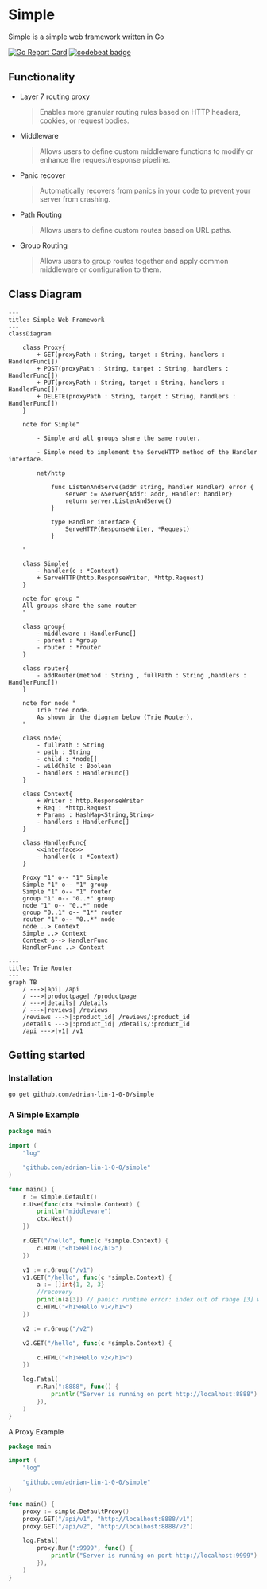 # Simple

Simple is a simple web framework written in Go

[![Go Report Card](https://goreportcard.com/badge/github.com/adrian-lin-1-0-0/simple)](https://goreportcard.com/report/github.com/adrian-lin-1-0-0/simple)
[![codebeat badge](https://codebeat.co/badges/a7787b30-93bb-4a83-953b-3ae554da357a)](https://codebeat.co/projects/github-com-adrian-lin-1-0-0-simple-master)


## Functionality
- Layer 7 routing proxy
  > Enables more granular routing rules based on HTTP headers, cookies, or request bodies.
- Middleware
  > Allows users to define custom middleware functions to modify or enhance the request/response pipeline.
- Panic recover
  > Automatically recovers from panics in your code to prevent your server from crashing.
- Path Routing
  > Allows users to define custom routes based on URL paths.
- Group Routing 
  > Allows users to group routes together and apply common middleware or configuration to them.



## Class Diagram

```mermaid
---
title: Simple Web Framework 
---
classDiagram

    class Proxy{
        + GET(proxyPath : String, target : String, handlers : HandlerFunc[])
        + POST(proxyPath : String, target : String, handlers : HandlerFunc[])
        + PUT(proxyPath : String, target : String, handlers : HandlerFunc[])
        + DELETE(proxyPath : String, target : String, handlers : HandlerFunc[])
    }

    note for Simple"

        - Simple and all groups share the same router.

        - Simple need to implement the ServeHTTP method of the Handler interface.

        net/http

            func ListenAndServe(addr string, handler Handler) error {
                server := &Server{Addr: addr, Handler: handler}
                return server.ListenAndServe()
            }

            type Handler interface {
                ServeHTTP(ResponseWriter, *Request)
            }

    "

    class Simple{
        - handler(c : *Context)
        + ServeHTTP(http.ResponseWriter, *http.Request)
    }

    note for group "
    All groups share the same router
    "

    class group{
        - middleware : HandlerFunc[]
        - parent : *group
        - router : *router
    }
    
    class router{
        - addRouter(method : String , fullPath : String ,handlers : HandlerFunc[])
    }

    note for node "
        Trie tree node.
        As shown in the diagram below (Trie Router).
    "

    class node{
        - fullPath : String
        - path : String
        - child : *node[]
        - wildChild : Boolean
        - handlers : HandlerFunc[]
    }

    class Context{
        + Writer : http.ResponseWriter
        + Req : *http.Request 
        + Params : HashMap<String,String>
        - handlers : HandlerFunc[]
    }

    class HandlerFunc{
        <<interface>> 
        - handler(c : *Context)
    }

    Proxy "1" o-- "1" Simple
    Simple "1" o-- "1" group 
    Simple "1" o-- "1" router 
    group "1" o-- "0..*" group
    node "1" o-- "0..*" node
    group "0..1" o-- "1*" router
    router "1" o-- "0..*" node
    node ..> Context
    Simple ..> Context
    Context o--> HandlerFunc
    HandlerFunc ..> Context
```

```mermaid
---
title: Trie Router
---
graph TB
    / --->|api| /api
    / --->|productpage| /productpage
    / --->|details| /details
    / --->|reviews| /reviews
    /reviews --->|:product_id| /reviews/:product_id
    /details --->|:product_id| /details/:product_id
    /api --->|v1| /v1  
```


## Getting started

### Installation

```sh
go get github.com/adrian-lin-1-0-0/simple
```

### A Simple Example

```go
package main

import (
	"log"

	"github.com/adrian-lin-1-0-0/simple"
)

func main() {
	r := simple.Default()
	r.Use(func(ctx *simple.Context) {
		println("middleware")
		ctx.Next()
	})

	r.GET("/hello", func(c *simple.Context) {
		c.HTML("<h1>Hello</h1>")
	})

	v1 := r.Group("/v1")
	v1.GET("/hello", func(c *simple.Context) {
		a := []int{1, 2, 3}
		//recovery
		println(a[3]) // panic: runtime error: index out of range [3] with length 3
		c.HTML("<h1>Hello v1</h1>")
	})

	v2 := r.Group("/v2")

	v2.GET("/hello", func(c *simple.Context) {

		c.HTML("<h1>Hello v2</h1>")
	})

	log.Fatal(
		r.Run(":8888", func() {
			println("Server is running on port http://localhost:8888")
		}),
	)
}
```

A Proxy Example

```go
package main

import (
	"log"

	"github.com/adrian-lin-1-0-0/simple"
)

func main() {
	proxy := simple.DefaultProxy()
	proxy.GET("/api/v1", "http://localhost:8888/v1")
	proxy.GET("/api/v2", "http://localhost:8888/v2")

	log.Fatal(
		proxy.Run(":9999", func() {
			println("Server is running on port http://localhost:9999")
		}),
	)
}
```
